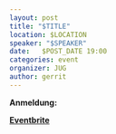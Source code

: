 ```yaml
---
layout: post
title: "$TITLE"
location: $LOCATION
speaker: "$SPEAKER"
date:   $POST_DATE 19:00
categories: event
organizer: JUG
author: gerrit
---
```


**Anmeldung:**

[**Eventbrite**]()
